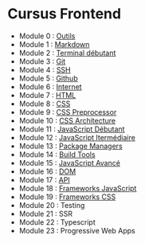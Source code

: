 # Cursus Frontend

* Module 0 : [Outils](outils)
* Module 1 : [Markdown](markdown)
* Module 2 : [Terminal débutant](terminal)
* Module 3 : [Git](git)
* Module 4 : [SSH](git)
* Module 5 : [Github](github)
* Module 6 : [Internet](internet)
* Module 7 : [HTML](html)
* Module 8 : [CSS](css)
* Module 9 : [CSS Preprocessor](css/preprocessor)
* Module 10 : [CSS Architecture](css/architecture)
* Module 11 : [JavaScript Débutant](javascript/debutant)
* Module 12 : [JavaScript Itermédiaire](javascript/intermediaire)
* Module 13 : [Package Managers](package-managers)
* Module 14 : [Build Tools](build-tools)
* Module 15 : [JavaScript Avancé](javascript/avance)
* Module 16 : [DOM](dom)
* Module 17 : [API](api)
* Module 18 : [Frameworks JavaScript](javascript/frameworks-javascript)
* Module 19 : [Frameworks CSS](css/frameworks-css)
* Module 20 : Testing
* Module 21 : SSR
* Module 22 : Typescript
* Module 23 : Progressive Web Apps

